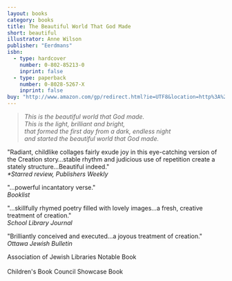 ```yaml
---
layout: books
category: books
title: The Beautiful World That God Made
short: beautiful
illustrator: Anne Wilson
publisher: "Eerdmans"
isbn:
  - type: hardcover
    number: 0-802-85213-0
    inprint: false
  - type: paperback
    number: 0-8028-5267-X
    inprint: false
buy: "http://www.amazon.com/gp/redirect.html?ie=UTF8&location=http%3A%2F%2Fwww.amazon.com%2FBeautiful-World-That-God-Made%2Fdp%2F0802852130%3Fie%3DUTF8%26s%3Dbooks%26qid%3D1207816375%26sr%3D8-19&tag=rhondgowlegre-20&linkCode=ur2&camp=1789&creative=9325"
---
```


> _This is the beautiful world that God made.  
> This is the light, brilliant and bright,  
> that formed the first day from a dark, endless night  
> and started the beautiful world that God made._

"Radiant, childlike collages fairly exude joy in this eye-catching version of the Creation story…stable rhythm and judicious use of repetition create a stately structure…Beautiful indeed."  
_\*Starred review, Publishers Weekly_

"…powerful incantatory verse."  
_Booklist_

"…skillfully rhymed poetry filled with lovely images…a fresh, creative treatment of creation."  
_School Library Journal_

"Brilliantly conceived and executed…a joyous treatment of creation."  
_Ottawa Jewish Bulletin_

<p class="awards">
Association of Jewish Libraries Notable Book
<br /><br />
Children's Book Council Showcase Book
</p>